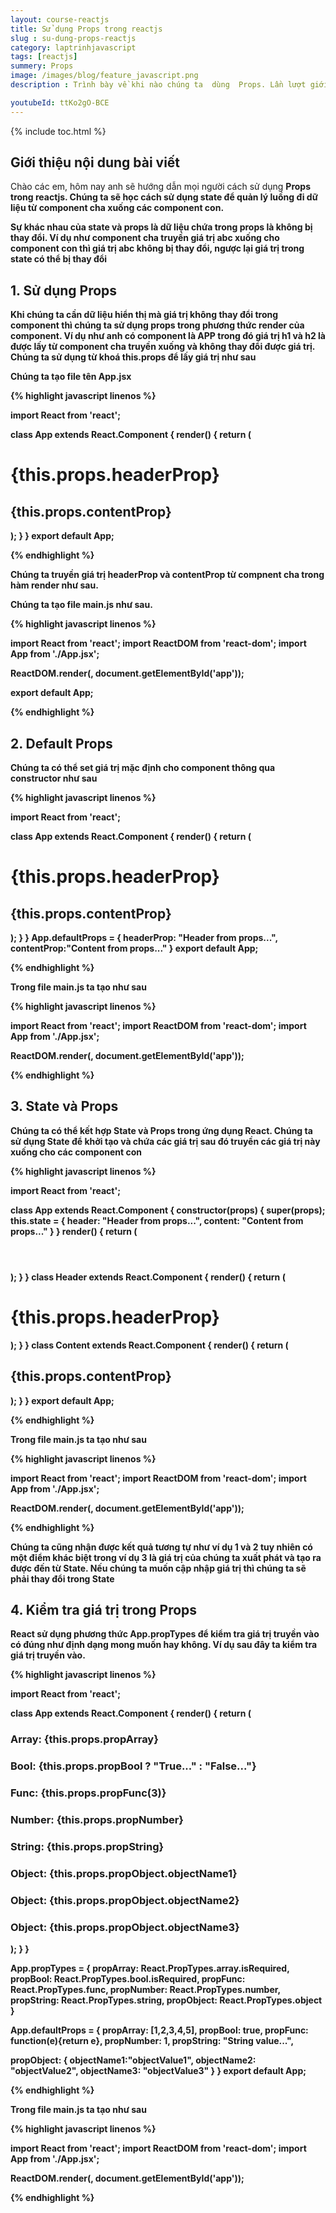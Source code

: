 ```yaml
---
layout: course-reactjs
title: Sử dụng Props trong reactjs 
slug : su-dung-props-reactjs
category: laptrinhjavascript
tags: [reactjs]
summery: Props
image: /images/blog/feature_javascript.png
description : Trình bày về khi nào chúng ta  dùng  Props. Lần lượt giới thiệu và và đi qua các ví dụ về Props  được sử dụng trong reactjs.

youtubeId: ttKo2gO-BCE
---
```


{% include toc.html %}

## **Giới thiệu nội dung bài viết**

Chào các em, hôm nay anh sẽ hướng dẫn mọi người cách sử dụng <b> Props <b> trong reactjs. Chúng ta sẽ học cách sử dụng state để quản lý luồng đi dữ liệu từ component cha xuống các component con.

Sự khác nhau của state và props là dữ liệu chứa trong props là không bị thay đổi. Ví dụ như component cha truyền giá trị abc xuống cho component con thì giá trị abc không bị thay đổi, ngược lại giá trị trong state có thể bị thay đổi

## **1. Sử dụng Props**

Khi chúng ta cần dữ liệu hiển thị mà giá trị không thay đổi trong component thì chúng ta sử dụng props trong phương thức render của component. Ví dụ như anh có component là APP trong đó giá trị h1 và h2 là được lấy từ component cha truyền xuống và không thay đổi được giá trị. Chúng ta sử dụng từ khoá this.props để lấy giá trị như sau

Chúng ta tạo file tên App.jsx

{% highlight javascript  linenos %}

import React from 'react';

class App extends React.Component {
   render() {
      return (
         <div>
            <h1>{this.props.headerProp}</h1>
            <h2>{this.props.contentProp}</h2>
         </div>
      );
   }
}
export default App;

{% endhighlight %}

Chúng ta truyền giá trị headerProp và contentProp từ compnent cha trong hàm render như sau.

Chúng ta tạo file main.js như sau.

{% highlight javascript  linenos %}

import React from 'react';
import ReactDOM from 'react-dom';
import App from './App.jsx';

ReactDOM.render(<App headerProp = "Header from props..." contentProp = "Content
   from props..."/>, document.getElementById('app'));

export default App;

{% endhighlight %}

## **2. Default Props**

Chúng ta có thể set giá trị mặc định cho component thông qua constructor như sau


{% highlight javascript  linenos %}

import React from 'react';

class App extends React.Component {
   render() {
      return (
         <div>
            <h1>{this.props.headerProp}</h1>
            <h2>{this.props.contentProp}</h2>
         </div>
      );
   }
}
App.defaultProps = {
   headerProp: "Header from props...",
   contentProp:"Content from props..."
}
export default App;

{% endhighlight %}

Trong file main.js ta tạo như sau

{% highlight javascript  linenos %}

import React from 'react';
import ReactDOM from 'react-dom';
import App from './App.jsx';

ReactDOM.render(<App/>, document.getElementById('app'));

{% endhighlight %}

## **3. State và Props**

Chúng ta có thể kết hợp State và Props trong ứng dụng React. Chúng ta sử dụng State để khởi tạo và chứa các giá trị sau đó truyền các giá trị này xuống cho các component con 

{% highlight javascript  linenos %}

import React from 'react';

class App extends React.Component {
   constructor(props) {
      super(props);
      this.state = {
         header: "Header from props...",
         content: "Content from props..."
      }
   }
   render() {
      return (
         <div>
            <Header headerProp = {this.state.header}/>
            <Content contentProp = {this.state.content}/>
         </div>
      );
   }
}
class Header extends React.Component {
   render() {
      return (
         <div>
            <h1>{this.props.headerProp}</h1>
         </div>
      );
   }
}
class Content extends React.Component {
   render() {
      return (
         <div>
            <h2>{this.props.contentProp}</h2>
         </div>
      );
   }
}
export default App;

{% endhighlight %}


Trong file main.js ta tạo như sau

{% highlight javascript  linenos %}

import React from 'react';
import ReactDOM from 'react-dom';
import App from './App.jsx';

ReactDOM.render(<App/>, document.getElementById('app'));

{% endhighlight %}

Chúng ta cũng nhận được kết quả tương tự như ví dụ 1 và 2 tuy nhiên có một điểm khác biệt trong ví dụ 3 là giá trị của chúng ta xuất phát và tạo ra được đến từ State. Nếu chúng ta muốn cập nhập giá trị thì chúng ta sẽ phải thay đổi trong State

## **4. Kiểm tra giá trị trong Props**

React sử dụng phương thức App.propTypes để kiểm tra giá trị truyền vào có đúng như định dạng mong muốn hay không. Ví dụ sau đây ta kiểm tra giá trị truyền vào.

{% highlight javascript  linenos %}

import React from 'react';

class App extends React.Component {
   render() {
      return (
         <div>
            <h3>Array: {this.props.propArray}</h3>
            <h3>Bool: {this.props.propBool ? "True..." : "False..."}</h3>
            <h3>Func: {this.props.propFunc(3)}</h3>
            <h3>Number: {this.props.propNumber}</h3>
            <h3>String: {this.props.propString}</h3>
            <h3>Object: {this.props.propObject.objectName1}</h3>
            <h3>Object: {this.props.propObject.objectName2}</h3>
            <h3>Object: {this.props.propObject.objectName3}</h3>
         </div>
      );
   }
}

App.propTypes = {
   propArray: React.PropTypes.array.isRequired,
   propBool: React.PropTypes.bool.isRequired,
   propFunc: React.PropTypes.func,
   propNumber: React.PropTypes.number,
   propString: React.PropTypes.string,
   propObject: React.PropTypes.object
}

App.defaultProps = {
   propArray: [1,2,3,4,5],
   propBool: true,
   propFunc: function(e){return e},
   propNumber: 1,
   propString: "String value...",
   
   propObject: {
      objectName1:"objectValue1",
      objectName2: "objectValue2",
      objectName3: "objectValue3"
   }
}
export default App;

{% endhighlight %}

Trong file main.js ta tạo như sau

{% highlight javascript  linenos %}

import React from 'react';
import ReactDOM from 'react-dom';
import App from './App.jsx';

ReactDOM.render(<App/>, document.getElementById('app'));

{% endhighlight %}















